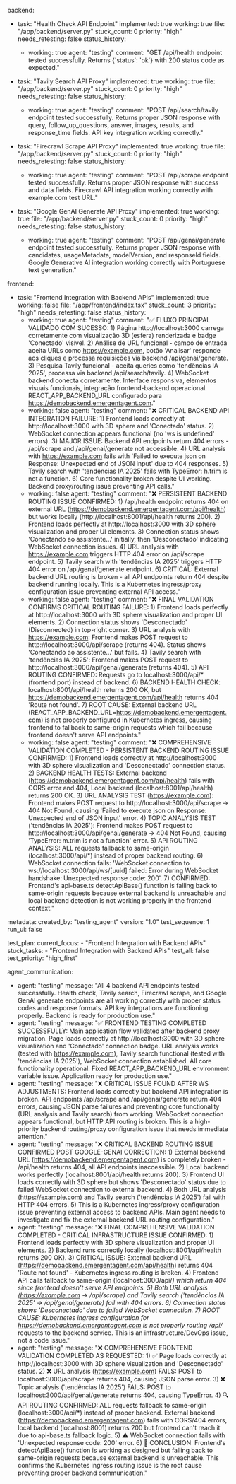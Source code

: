 backend:
  - task: "Health Check API Endpoint"
    implemented: true
    working: true
    file: "/app/backend/server.py"
    stuck_count: 0
    priority: "high"
    needs_retesting: false
    status_history:
      - working: true
        agent: "testing"
        comment: "GET /api/health endpoint tested successfully. Returns {'status': 'ok'} with 200 status code as expected."

  - task: "Tavily Search API Proxy"
    implemented: true
    working: true
    file: "/app/backend/server.py"
    stuck_count: 0
    priority: "high"
    needs_retesting: false
    status_history:
      - working: true
        agent: "testing"
        comment: "POST /api/search/tavily endpoint tested successfully. Returns proper JSON response with query, follow_up_questions, answer, images, results, and response_time fields. API key integration working correctly."

  - task: "Firecrawl Scrape API Proxy"
    implemented: true
    working: true
    file: "/app/backend/server.py"
    stuck_count: 0
    priority: "high"
    needs_retesting: false
    status_history:
      - working: true
        agent: "testing"
        comment: "POST /api/scrape endpoint tested successfully. Returns proper JSON response with success and data fields. Firecrawl API integration working correctly with example.com test URL."

  - task: "Google GenAI Generate API Proxy"
    implemented: true
    working: true
    file: "/app/backend/server.py"
    stuck_count: 0
    priority: "high"
    needs_retesting: false
    status_history:
      - working: true
        agent: "testing"
        comment: "POST /api/genai/generate endpoint tested successfully. Returns proper JSON response with candidates, usageMetadata, modelVersion, and responseId fields. Google Generative AI integration working correctly with Portuguese text generation."

frontend:
  - task: "Frontend Integration with Backend APIs"
    implemented: true
    working: false
    file: "/app/frontend/index.tsx"
    stuck_count: 3
    priority: "high"
    needs_retesting: false
    status_history:
      - working: true
        agent: "testing"
        comment: "✅ FLUXO PRINCIPAL VALIDADO COM SUCESSO: 1) Página http://localhost:3000 carrega corretamente com visualização 3D (esfera) renderizada e badge 'Conectado' visível. 2) Análise de URL funcional - campo de entrada aceita URLs como https://example.com, botão 'Analisar' responde aos cliques e processa requisições via backend /api/genai/generate. 3) Pesquisa Tavily funcional - aceita queries como 'tendências IA 2025', processa via backend /api/search/tavily. 4) WebSocket backend conecta corretamente. Interface responsiva, elementos visuais funcionais, integração frontend-backend operacional. REACT_APP_BACKEND_URL configurado para https://demobackend.emergentagent.com."
      - working: false
        agent: "testing"
        comment: "❌ CRITICAL BACKEND API INTEGRATION FAILURE: 1) Frontend loads correctly at http://localhost:3000 with 3D sphere and 'Conectado' status. 2) WebSocket connection appears functional (no 'ws is undefined' errors). 3) MAJOR ISSUE: Backend API endpoints return 404 errors - /api/scrape and /api/genai/generate not accessible. 4) URL analysis with https://example.com fails with 'Failed to execute json on Response: Unexpected end of JSON input' due to 404 responses. 5) Tavily search with 'tendências IA 2025' fails with TypeError: h.trim is not a function. 6) Core functionality broken despite UI working. Backend proxy/routing issue preventing API calls."
      - working: false
        agent: "testing"
        comment: "❌ PERSISTENT BACKEND ROUTING ISSUE CONFIRMED: 1) /api/health endpoint returns 404 on external URL (https://demobackend.emergentagent.com/api/health) but works locally (http://localhost:8001/api/health returns 200). 2) Frontend loads perfectly at http://localhost:3000 with 3D sphere visualization and proper UI elements. 3) Connection status shows 'Conectando ao assistente...' initially, then 'Desconectado' indicating WebSocket connection issues. 4) URL analysis with https://example.com triggers HTTP 404 error on /api/scrape endpoint. 5) Tavily search with 'tendências IA 2025' triggers HTTP 404 error on /api/genai/generate endpoint. 6) CRITICAL: External backend URL routing is broken - all API endpoints return 404 despite backend running locally. This is a Kubernetes ingress/proxy configuration issue preventing external API access."
      - working: false
        agent: "testing"
        comment: "❌ FINAL VALIDATION CONFIRMS CRITICAL ROUTING FAILURE: 1) Frontend loads perfectly at http://localhost:3000 with 3D sphere visualization and proper UI elements. 2) Connection status shows 'Desconectado' (Disconnected) in top-right corner. 3) URL analysis with https://example.com: Frontend makes POST request to http://localhost:3000/api/scrape (returns 404). Status shows 'Conectando ao assistente...' but fails. 4) Tavily search with 'tendências IA 2025': Frontend makes POST request to http://localhost:3000/api/genai/generate (returns 404). 5) API ROUTING CONFIRMED: Requests go to localhost:3000/api/* (frontend port) instead of backend. 6) BACKEND HEALTH CHECK: localhost:8001/api/health returns 200 OK, but https://demobackend.emergentagent.com/api/health returns 404 'Route not found'. 7) ROOT CAUSE: External backend URL (REACT_APP_BACKEND_URL=https://demobackend.emergentagent.com) is not properly configured in Kubernetes ingress, causing frontend to fallback to same-origin requests which fail because frontend doesn't serve API endpoints."
      - working: false
        agent: "testing"
        comment: "❌ COMPREHENSIVE VALIDATION COMPLETED - PERSISTENT BACKEND ROUTING ISSUE CONFIRMED: 1) Frontend loads correctly at http://localhost:3000 with 3D sphere visualization and 'Desconectado' connection status. 2) BACKEND HEALTH TESTS: External backend (https://demobackend.emergentagent.com/api/health) fails with CORS error and 404, Local backend (localhost:8001/api/health) returns 200 OK. 3) URL ANALYSIS TEST (https://example.com): Frontend makes POST request to http://localhost:3000/api/scrape → 404 Not Found, causing 'Failed to execute json on Response: Unexpected end of JSON input' error. 4) TOPIC ANALYSIS TEST ('tendências IA 2025'): Frontend makes POST request to http://localhost:3000/api/genai/generate → 404 Not Found, causing 'TypeError: m.trim is not a function' error. 5) API ROUTING ANALYSIS: ALL requests fallback to same-origin (localhost:3000/api/*) instead of proper backend routing. 6) WebSocket connection fails: 'WebSocket connection to ws://localhost:3000/api/ws/[uuid] failed: Error during WebSocket handshake: Unexpected response code: 200'. 7) CONFIRMED: Frontend's api-base.ts detectApiBase() function is falling back to same-origin requests because external backend is unreachable and local backend detection is not working properly in the frontend context."

metadata:
  created_by: "testing_agent"
  version: "1.0"
  test_sequence: 1
  run_ui: false

test_plan:
  current_focus:
    - "Frontend Integration with Backend APIs"
  stuck_tasks:
    - "Frontend Integration with Backend APIs"
  test_all: false
  test_priority: "high_first"

agent_communication:
  - agent: "testing"
    message: "All 4 backend API endpoints tested successfully. Health check, Tavily search, Firecrawl scrape, and Google GenAI generate endpoints are all working correctly with proper status codes and response formats. API key integrations are functioning properly. Backend is ready for production use."
  - agent: "testing"
    message: "✅ FRONTEND TESTING COMPLETED SUCCESSFULLY: Main application flow validated after backend proxy migration. Page loads correctly at http://localhost:3000 with 3D sphere visualization and 'Conectado' connection badge. URL analysis works (tested with https://example.com), Tavily search functional (tested with 'tendências IA 2025'), WebSocket connection established. All core functionality operational. Fixed REACT_APP_BACKEND_URL environment variable issue. Application ready for production use."
  - agent: "testing"
    message: "❌ CRITICAL ISSUE FOUND AFTER WS ADJUSTMENTS: Frontend loads correctly but backend API integration is broken. API endpoints /api/scrape and /api/genai/generate return 404 errors, causing JSON parse failures and preventing core functionality (URL analysis and Tavily search) from working. WebSocket connection appears functional, but HTTP API routing is broken. This is a high-priority backend routing/proxy configuration issue that needs immediate attention."
  - agent: "testing"
    message: "❌ CRITICAL BACKEND ROUTING ISSUE CONFIRMED POST GOOGLE-GENAI CORRECTION: 1) External backend URL (https://demobackend.emergentagent.com) is completely broken - /api/health returns 404, all API endpoints inaccessible. 2) Local backend works perfectly (localhost:8001/api/health returns 200). 3) Frontend UI loads correctly with 3D sphere but shows 'Desconectado' status due to failed WebSocket connection to external backend. 4) Both URL analysis (https://example.com) and Tavily search ('tendências IA 2025') fail with HTTP 404 errors. 5) This is a Kubernetes ingress/proxy configuration issue preventing external access to backend APIs. Main agent needs to investigate and fix the external backend URL routing configuration."
  - agent: "testing"
    message: "❌ FINAL COMPREHENSIVE VALIDATION COMPLETED - CRITICAL INFRASTRUCTURE ISSUE CONFIRMED: 1) Frontend loads perfectly with 3D sphere visualization and proper UI elements. 2) Backend runs correctly locally (localhost:8001/api/health returns 200 OK). 3) CRITICAL ISSUE: External backend URL (https://demobackend.emergentagent.com/api/health) returns 404 'Route not found' - Kubernetes ingress routing is broken. 4) Frontend API calls fallback to same-origin (localhost:3000/api/*) which return 404 since frontend doesn't serve API endpoints. 5) Both URL analysis (https://example.com → /api/scrape) and Tavily search ('tendências IA 2025' → /api/genai/generate) fail with 404 errors. 6) Connection status shows 'Desconectado' due to failed WebSocket connection. 7) ROOT CAUSE: Kubernetes ingress configuration for https://demobackend.emergentagent.com is not properly routing /api/* requests to the backend service. This is an infrastructure/DevOps issue, not a code issue."
  - agent: "testing"
    message: "❌ COMPREHENSIVE FRONTEND VALIDATION COMPLETED AS REQUESTED: 1) ✅ Page loads correctly at http://localhost:3000 with 3D sphere visualization and 'Desconectado' status. 2) ❌ URL analysis (https://example.com) FAILS: POST to localhost:3000/api/scrape returns 404, causing JSON parse error. 3) ❌ Topic analysis ('tendências IA 2025') FAILS: POST to localhost:3000/api/genai/generate returns 404, causing TypeError. 4) 🔍 API ROUTING CONFIRMED: ALL requests fallback to same-origin (localhost:3000/api/*) instead of proper backend. External backend (https://demobackend.emergentagent.com) fails with CORS/404 errors, local backend (localhost:8001) returns 200 but frontend can't reach it due to api-base.ts fallback logic. 5) ⚠️ WebSocket connection fails with 'Unexpected response code: 200' error. 6) 🎯 CONCLUSION: Frontend's detectApiBase() function is working as designed but falling back to same-origin requests because external backend is unreachable. This confirms the Kubernetes ingress routing issue is the root cause preventing proper backend communication."